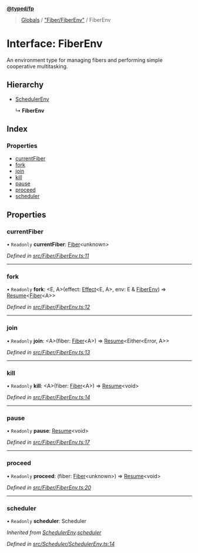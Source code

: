 **[@typed/fp](../README.md)**

> [Globals](../globals.md) / ["Fiber/FiberEnv"](../modules/_fiber_fiberenv_.md) / FiberEnv

# Interface: FiberEnv

An environment type for managing fibers and performing simple cooperative multitasking.

## Hierarchy

* [SchedulerEnv](_scheduler_schedulerenv_.schedulerenv.md)

  ↳ **FiberEnv**

## Index

### Properties

* [currentFiber](_fiber_fiberenv_.fiberenv.md#currentfiber)
* [fork](_fiber_fiberenv_.fiberenv.md#fork)
* [join](_fiber_fiberenv_.fiberenv.md#join)
* [kill](_fiber_fiberenv_.fiberenv.md#kill)
* [pause](_fiber_fiberenv_.fiberenv.md#pause)
* [proceed](_fiber_fiberenv_.fiberenv.md#proceed)
* [scheduler](_fiber_fiberenv_.fiberenv.md#scheduler)

## Properties

### currentFiber

• `Readonly` **currentFiber**: [Fiber](_fiber_fiber_.fiber.md)\<unknown>

*Defined in [src/Fiber/FiberEnv.ts:11](https://github.com/TylorS/typed-fp/blob/41076ce/src/Fiber/FiberEnv.ts#L11)*

___

### fork

• `Readonly` **fork**: \<E, A>(effect: [Effect](../modules/_effect_effect_.effect.md)\<E, A>, env: E & [FiberEnv](_fiber_fiberenv_.fiberenv.md)) => [Resume](../modules/_resume_resume_.md#resume)\<[Fiber](_fiber_fiber_.fiber.md)\<A>>

*Defined in [src/Fiber/FiberEnv.ts:12](https://github.com/TylorS/typed-fp/blob/41076ce/src/Fiber/FiberEnv.ts#L12)*

___

### join

• `Readonly` **join**: \<A>(fiber: [Fiber](_fiber_fiber_.fiber.md)\<A>) => [Resume](../modules/_resume_resume_.md#resume)\<Either\<Error, A>>

*Defined in [src/Fiber/FiberEnv.ts:13](https://github.com/TylorS/typed-fp/blob/41076ce/src/Fiber/FiberEnv.ts#L13)*

___

### kill

• `Readonly` **kill**: \<A>(fiber: [Fiber](_fiber_fiber_.fiber.md)\<A>) => [Resume](../modules/_resume_resume_.md#resume)\<void>

*Defined in [src/Fiber/FiberEnv.ts:14](https://github.com/TylorS/typed-fp/blob/41076ce/src/Fiber/FiberEnv.ts#L14)*

___

### pause

• `Readonly` **pause**: [Resume](../modules/_resume_resume_.md#resume)\<void>

*Defined in [src/Fiber/FiberEnv.ts:17](https://github.com/TylorS/typed-fp/blob/41076ce/src/Fiber/FiberEnv.ts#L17)*

___

### proceed

• `Readonly` **proceed**: (fiber: [Fiber](_fiber_fiber_.fiber.md)\<unknown>) => [Resume](../modules/_resume_resume_.md#resume)\<void>

*Defined in [src/Fiber/FiberEnv.ts:20](https://github.com/TylorS/typed-fp/blob/41076ce/src/Fiber/FiberEnv.ts#L20)*

___

### scheduler

• `Readonly` **scheduler**: Scheduler

*Inherited from [SchedulerEnv](_scheduler_schedulerenv_.schedulerenv.md).[scheduler](_scheduler_schedulerenv_.schedulerenv.md#scheduler)*

*Defined in [src/Scheduler/SchedulerEnv.ts:14](https://github.com/TylorS/typed-fp/blob/41076ce/src/Scheduler/SchedulerEnv.ts#L14)*
